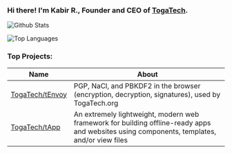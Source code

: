 ### Hi there! I'm Kabir R., Founder and CEO of [TogaTech](https://togatech.org/).
![Github Stats](https://github-readme-stats.vercel.app/api?username=CMEONE&theme=algolia)

![Top Languages](https://github-readme-stats.vercel.app/api/top-langs/?username=CMEONE&theme=algolia)

### Top Projects:
|Name|About|
|-|-|
|[TogaTech/tEnvoy](https://github.com/TogaTech/tEnvoy)|PGP, NaCl, and PBKDF2 in the browser (encryption, decryption, signatures), used by TogaTech.org|
|[TogaTech/tApp](https://github.com/TogaTech/tApp)|An extremely lightweight, modern web framework for building offline-ready apps and websites using components, templates, and/or view files|

